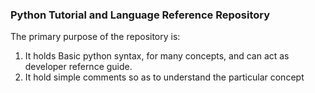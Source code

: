 ### Python Tutorial and Language Reference Repository

The primary purpose of the repository is:
<ol>
    <li> It holds Basic python syntax, for many concepts, and can act as developer refernce guide.</li>
    <li> It hold simple comments so as to understand the particular concept </li>
</ol>
